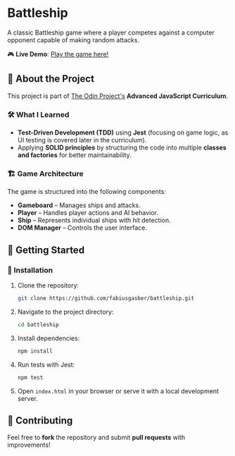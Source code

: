 # Battleship  

A classic Battleship game where a player competes against a computer opponent capable of making random attacks.  

🎮 **Live Demo**: [Play the game here!](https://fabiusgasber.github.io/battleship/)  

## 📌 About the Project  

This project is part of [The Odin Project's](https://www.theodinproject.com/lessons/node-path-javascript-battleship#project-solution) **Advanced JavaScript Curriculum**.  

### 🛠️ What I Learned  
- **Test-Driven Development (TDD)** using **Jest** (focusing on game logic, as UI testing is covered later in the curriculum).  
- Applying **SOLID principles** by structuring the code into multiple **classes and factories** for better maintainability.  

### 🏗️ Game Architecture  
The game is structured into the following components:  
- **Gameboard** – Manages ships and attacks.  
- **Player** – Handles player actions and AI behavior.  
- **Ship** – Represents individual ships with hit detection.  
- **DOM Manager** – Controls the user interface.  

## 🚀 Getting Started  

### 🔧 Installation  
1. Clone the repository:  
   ```sh
   git clone https://github.com/fabiusgasber/battleship.git
   ```
2. Navigate to the project directory:  
   ```sh
   cd battleship
   ```
3. Install dependencies:  
   ```sh
   npm install
   ```
4. Run tests with Jest:  
   ```sh
   npm test
   ```
5. Open `index.html` in your browser or serve it with a local development server.  

## 🤝 Contributing  
Feel free to **fork** the repository and submit **pull requests** with improvements!  

